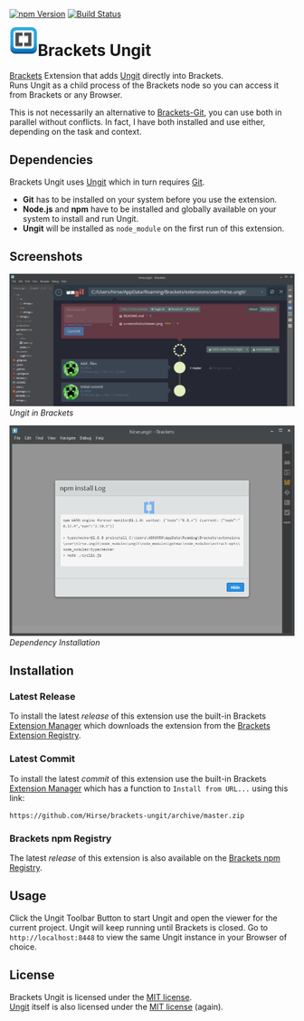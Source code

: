 [![npm Version](https://img.shields.io/npm/v/hirse.ungit.svg)](https://www.npmjs.com/package/hirse.ungit)
[![Build Status](https://travis-ci.org/Hirse/brackets-ungit.svg?branch=master)](https://travis-ci.org/Hirse/brackets-ungit)

<a href="http://brackets.io/"><img src="https://raw.githubusercontent.com/Hirse/brackets-ungit/master/images/brackets.png" alt="Brackets" align="left" /></a>

# Brackets Ungit
[Brackets][Brackets] Extension that adds [Ungit][Ungit] directly into Brackets.  
Runs Ungit as a child process of the Brackets node so you can access it from Brackets or any Browser.

This is not necessarily an alternative to [Brackets-Git][Brackets Git], you can use both in parallel without conflicts.
In fact, I have both installed and use either, depending on the task and context.

## Dependencies
Brackets Ungit uses [Ungit][Ungit] which in turn requires [Git][Git].
* __Git__ has to be installed on your system before you use the extension.
* __Node.js__ and __npm__ have to be installed and globally available on your system to install and run Ungit.
* __Ungit__ will be installed as `node_module` on the first run of this extension.

## Screenshots
![Brackets Ungit Viewer][Brackets Ungit Viewer Screenshot]  
*Ungit in Brackets*

![Brackets Ungit Dependency Installation][Brackets Ungit Install Screenshot]  
*Dependency Installation*

## Installation
### Latest Release
To install the latest _release_ of this extension use the built-in Brackets [Extension Manager][Brackets Extension Manager] which downloads the extension from the [Brackets Extension Registry][Brackets Extension Registry].

### Latest Commit
To install the latest _commit_ of this extension use the built-in Brackets [Extension Manager][Brackets Extension Manager] which has a function to `Install from URL...` using this link:
```
https://github.com/Hirse/brackets-ungit/archive/master.zip
```

### Brackets npm Registry
The latest _release_ of this extension is also available on the [Brackets npm Registry][Brackets npm Registry].

## Usage
Click the Ungit Toolbar Button to start Ungit and open the viewer for the current project. Ungit will keep running until Brackets is closed. Go to `http://localhost:8448` to view the same Ungit instance in your Browser of choice.

## License
Brackets Ungit is licensed under the [MIT license][MIT].  
[Ungit][Ungit] itself is also licensed under the [MIT license][MIT] (again).


[Brackets]: http://brackets.io
[Brackets Extension Manager]: https://github.com/adobe/brackets/wiki/Brackets-Extensions
[Brackets Extension Registry]: https://registry.brackets.io
[Brackets Git]: https://github.com/zaggino/brackets-git
[Brackets npm Registry]: https://github.com/zaggino/brackets-npm-registry
[Brackets Ungit Viewer Screenshot]: https://raw.githubusercontent.com/Hirse/brackets-ungit/master/images/viewer.png
[Brackets Ungit Install Screenshot]: https://raw.githubusercontent.com/Hirse/brackets-ungit/master/images/install.png
[Git]: https://git-scm.com
[MIT]: https://opensource.org/licenses/MIT
[Ungit]: https://github.com/FredrikNoren/ungit
